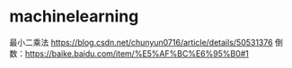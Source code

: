 # machinelearning
最小二乘法 
https://blog.csdn.net/chunyun0716/article/details/50531376
倒数：https://baike.baidu.com/item/%E5%AF%BC%E6%95%B0#1
